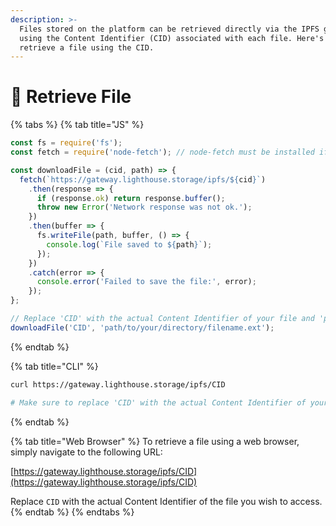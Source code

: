 ```yaml
---
description: >-
  Files stored on the platform can be retrieved directly via the IPFS gateway
  using the Content Identifier (CID) associated with each file. Here's how to
  retrieve a file using the CID.
---
```


# 🔁 Retrieve File



{% tabs %}
{% tab title="JS" %}
```javascript
const fs = require('fs');
const fetch = require('node-fetch'); // node-fetch must be installed if you are using Node version less than 18

const downloadFile = (cid, path) => {
  fetch(`https://gateway.lighthouse.storage/ipfs/${cid}`)
    .then(response => {
      if (response.ok) return response.buffer();
      throw new Error('Network response was not ok.');
    })
    .then(buffer => {
      fs.writeFile(path, buffer, () => {
        console.log(`File saved to ${path}`);
      });
    })
    .catch(error => {
      console.error('Failed to save the file:', error);
    });
};

// Replace 'CID' with the actual Content Identifier of your file and 'path' with your desired file path.
downloadFile('CID', 'path/to/your/directory/filename.ext');

```
{% endtab %}

{% tab title="CLI" %}
```sh
curl https://gateway.lighthouse.storage/ipfs/CID

# Make sure to replace 'CID' with the actual Content Identifier of your file.
```
{% endtab %}

{% tab title="Web Browser" %}
To retrieve a file using a web browser, simply navigate to the following URL:

[https://gateway.lighthouse.storage/ipfs/CID](https://gateway.lighthouse.storage/ipfs/CID)

Replace `CID` with the actual Content Identifier of the file you wish to access.
{% endtab %}
{% endtabs %}
